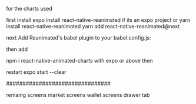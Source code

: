 for the charts used 

first install
expo install react-native-reanimated
if its an expo project
or yarn install react-native-reanimated
yarn add react-native-reanimated@next

next 
Add Reanimated's babel plugin to your babel.config.js:

then add

npm i react-native-animated-charts
with expo or above 
then

restart expo start --clear


################################

remaing screens
market screens
wallet screens
drawer tab 